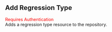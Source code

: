 ## Add Regression Type
<span style="color:red">Requires Authentication</span>  
Adds a regression type resource to the repository.
